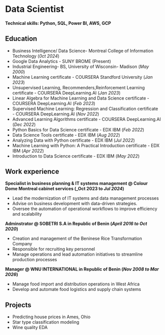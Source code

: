 # Data Scientist

#### Technical skills: Python, SQL, Power BI, AWS, GCP

## Education
  - Business Intelligence/ Data Science- Montreal College of Information Technology (_0ct 2024_)
  - Google Data Analytics - SUNY BROME (Present)
  - Industrial Engineering- BS, University of Wisconsin- Madison (_May 2000_)
  - Machine Learning certificate - COURSERA Standford University (_Jan 2023_)
  - Unsupervised Learning, Recommenders,Reinforcement Learning certificate - COURSERA DeepLearning.AI (_Jan 2023_)
  - Linear Algebra for Machine Learning and Data Science certificate - COURSERA DeepLearning.AI (_Feb 2023_)
  - Supervised Machine Learning: Regression and Classification certificate - COURSERA DeepLearning.AI (_Nov 2022_)
  - Advanced Learning Algorithms certificate - COURSERA DeepLearning.AI (_Dec 2022_)
  - Python Basics for Data Science certificate - EDX IBM (_Feb 2022_)
  - Data Science Tools certificate - EDX IBM (_Aug 2022_)
  - Analyzing Data with Python certificate - EDX IBM (_Jul 2022_)
  - Machine Learning with Python: A Practical Introduction certificate - EDX IBM (_Apr 2022_)
  - Introduction to Data Science certificate - EDX IBM (_May 2022_)

## Work experience 
**Specialist in business planning & IT systems management @ Colour Dome Montreal cabinet services (_Oct 2023 to _Jul 2024_)**
- Lead the modernization of IT systems and data management processes
- Advise on business development with data-driven strategies.
- Oversee the automation of operational workflows to improve efficiency and scalability

**Adminstrator @ SOBETRI S.A in Republic of Benin (_April 2016 to Oct 2020_)**
- Creation and management of the Beninese Rice Transformation Company
- Responsible for recruiting key personnel
- Manage operations and lead automation initiatives to streamline production processes

**Manager @ WNU INTERNATIONAL in Republic of Benin (_Nov 2008 to Mar 2026_)**
- Manage food import and distribution operations in West Africa
- Develop and automate food logistics and supply chain systems

## Projects 
- Predicting house prices in Ames, Ohio
- Star type classification modeling
- Wine quality EDA 
